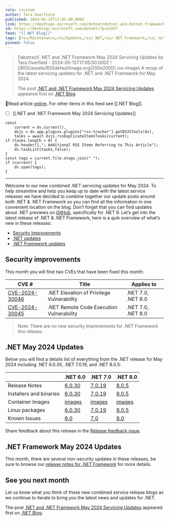 ```yaml
---
role: rssitem
author: Tara Overfield
published: 2024-05-15T17:05:00.000Z
link: https://devblogs.microsoft.com/dotnet/dotnet-and-dotnet-framework-may-2024-servicing-updates/
id: https://devblogs.microsoft.com/dotnet/?p=51837
feed: "[[․NET Blog]]"
tags: [rss/Maintenance,rss/Updates,rss/_NET,rss/_NET_Framework,rss/_net_framework]
pinned: false
---
```


> [!abstract] .NET and .NET Framework May 2024 Servicing Updates by Tara Overfield - 2024-05-15T17:05:00.000Z
> ![[RSS/assets/RSSdefaultImage.svg|200x200]]{.rss-image}
> A recap of the latest servicing updates for .NET and .NET Framework for May 2024.
> 
> The post [.NET and .NET Framework May 2024 Servicing Updates](https://devblogs.microsoft.com/dotnet/dotnet-and-dotnet-framework-may-2024-servicing-updates/) appeared first on [.NET Blog](https://devblogs.microsoft.com/dotnet).

🔗Read article [online](https://devblogs.microsoft.com/dotnet/dotnet-and-dotnet-framework-may-2024-servicing-updates/). For other items in this feed see [[․NET Blog]].

- [ ] [[․NET and ․NET Framework May 2024 Servicing Updates]]

~~~dataviewjs
const
    current = dv.current(),
	dvjs = dv.app.plugins.plugins["rss-tracker"].getDVJSTools(dv),
	tasks = await dvjs.rssDuplicateItemsTasks(current);
if (tasks.length > 0) {
	dv.header(1,"⚠ Additional RSS Items Referring to This Article");
    dv.taskList(tasks,false);
}
const tags = current.file.etags.join(" ");
if (current) {
	dv.span(tags);
}
~~~

- - -
Welcome to our new combined .NET servicing updates for May 2024. To help streamline and help you keep up to date with the latest service releases we have decided to combine together our update posts around both .NET & .NET Framework so you can find all the information in one convenient location on the blog. Don’t forget that you can find updates about .NET previews on [GitHub](https://github.com/dotnet/core/discussions/categories/news), specifically for .NET 9. Let’s get into the latest release of .NET & .NET Framework, here is a quik overview of what’s new in these releases:

- [Security Improvements](#security-improvements)
- [.NET updates](#net-may-2024-updates)
- [.NET Framework updates](#net-framework-may-2024-updates)

## Security improvements

This month you will find two CVEs that have been fixed this month:

|CVE #|Title|Applies to|
|---|---|---|
|[CVE-2024-30046](https://msrc.microsoft.com/update-guide/vulnerability/CVE-2024-30046)|.NET Elevation of Privilege Vulnerability|.NET 7.0, .NET 8.0|
|[CVE-2024-30045](https://msrc.microsoft.com/update-guide/vulnerability/CVE-2024-30045)|.NET Remote Code Execution Vulnerability|.NET 7.0, .NET 8.0|

> Note: There are no new security improvements for .NET Framework this release.

## .NET May 2024 Updates

Below you will find a details list of everything from the .NET release for May 2024 including .NET 6.0.30, .NET 7.0.19, and .NET 8.0.5:

||.NET 6.0|.NET 7.0|.NET 8.0|
|---|---|---|---|
|Release Notes|[6.0.30](https://github.com/dotnet/core/blob/main/release-notes/6.0/6.0.30/6.0.30.md)|[7.0.19](https://github.com/dotnet/core/blob/main/release-notes/7.0/7.0.19/7.0.19.md)|[8.0.5](https://github.com/dotnet/core/blob/main/release-notes/8.0/8.0.5/8.0.5.md)|
|Installers and binaries|[6.0.30](https://dotnet.microsoft.com/download/dotnet/6.0)|[7.0.19](https://dotnet.microsoft.com/download/dotnet/7.0)|[8.0.5](https://dotnet.microsoft.com/download/dotnet/8.0)|
|Container Images|[images](https://mcr.microsoft.com/catalog?search=dotnet/)|[images](https://mcr.microsoft.com/catalog?search=dotnet/)|[images](https://mcr.microsoft.com/catalog?search=dotnet/)|
|Linux packages|[6.0.30](https://github.com/dotnet/core/blob/main/release-notes/6.0/install-linux.md)|[7.0.19](https://github.com/dotnet/core/blob/main/release-notes/7.0/install-linux.md)|[8.0.5](https://github.com/dotnet/core/blob/main/release-notes/8.0/install-linux.md)|
|Known Issues|[6.0](https://github.com/dotnet/core/blob/main/release-notes/6.0/known-issues.md)|[7.0](https://github.com/dotnet/core/blob/main/release-notes/7.0/known-issues.md)|[8.0](https://github.com/dotnet/core/blob/main/release-notes/8.0/known-issues.md)|

Share feedback about this release in the [Release feedback issue](https://github.com/dotnet/core/issues/9309).

## .NET Framework May 2024 Updates

This month, there are several non-security updates in these releases, be sure to browse our [release notes for .NET Framework](https://learn.microsoft.com/dotnet/framework/release-notes/2024/05-14-may-security-and-quality-rollup) for more details.

## See you next month

Let us know what you think of these new combined service release blogs as we continue to iterate to bring you the latest news and updates for .NET.

The post [.NET and .NET Framework May 2024 Servicing Updates](https://devblogs.microsoft.com/dotnet/dotnet-and-dotnet-framework-may-2024-servicing-updates/) appeared first on [.NET Blog](https://devblogs.microsoft.com/dotnet).